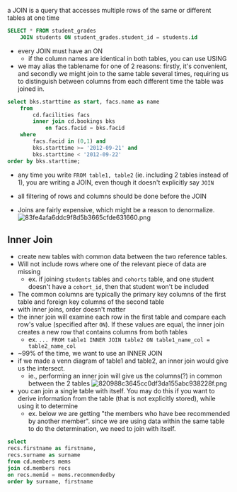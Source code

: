 
a JOIN is a query that accesses multiple rows of the same or different tables at one time
```sql
SELECT * FROM student_grades
	JOIN students ON student_grades.student_id = students.id
```
- every JOIN must have an ON
	- if the column names are identical in both tables, you can use USING
- we may alias the tablename for one of 2 reasons: firstly, it's convenient, and secondly we might join to the same table several times, requiring us to distinguish between columns from each different time the table was joined in.
```sql
select bks.starttime as start, facs.name as name
	from
		cd.facilities facs
		inner join cd.bookings bks
			on facs.facid = bks.facid
	where
		facs.facid in (0,1) and
		bks.starttime >= '2012-09-21' and
		bks.starttime < '2012-09-22'
order by bks.starttime;
```
- any time you write `FROM table1, table2` (ie. including 2 tables instead of 1), you are writing a JOIN, even though it doesn't explicitly say `JOIN`
- all filtering of rows and columns should be done before the JOIN

- Joins are fairly expensive, which might be a reason to denormalize.
![83fe4afa6ddc9f8d5b3665cfde631660.png](:/cad05cee711947d682fb8e53e85ab34c)

## Inner Join
- create new tables with common data between the two reference tables.
- Will not include rows where one of the relevant piece of data are missing
	- ex. if joining `students` tables and `cohorts` table, and one student doesn't have a `cohort_id`, then that student won't be included
- The common columns are typically the primary key columns of the first table and foreign key columns of the second table
- with inner joins, order doesn't matter
- the inner join will examine each row in the first table and compare each row's value (specified after `ON`). If these values are equal, the inner join creates a new row that contains columns from both tables
	- ex. `... FROM table1 INNER JOIN table2 ON table1_name_col = table2_name_col`
- ~99% of the time, we want to use an INNER JOIN
- if we made a venn diagram of table1 and table2, an inner join would give us the intersect.
	- ie., performing an inner join will give us the columns(?) in common between the 2 tables
![820988c3645cc0df3da155abc938228f.png](:/066d1e23ea0a45738633ae20ae3f38ee)
- you can join a single table with itself. You may do this if you want to derive information from the table (that is not explicitly stored), while using it to determine
	- ex. below we are getting "the members who have bee recommended by another member". since we are using data within the same table to do the determination, we need to join with itself.
```sql
select
recs.firstname as firstname,
recs.surname as surname
from cd.members mems
join cd.members recs
on recs.memid = mems.recommendedby
order by surname, firstname
```
